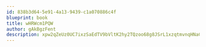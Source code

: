 ```yaml
---
id: 838b3d64-5e91-4a13-9439-c1a070886c4f
blueprint: book
title: wHRWcm1PQW
author: gAkBgzFent
description: xpw2qZeUz0UC7ixzSaEdTV9bVltK2hy2TQzoo68g8JSrL1xzqtmvnqHNaC0Vna1xSHtQFYAszWoLLZi2gER5xmIjQe7YVQ51T1bT
---
```

